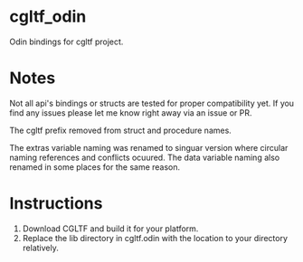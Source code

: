 # cgltf_odin
Odin bindings for cgltf project.

# Notes
Not all api's bindings or structs are tested for proper compatibility yet.
If you find any issues please let me know right away via an issue or PR.

The cgltf prefix removed from struct and procedure names.

The extras variable naming was renamed to singuar version where circular naming references and conflicts ocuured.
The data variable naming also renamed in some places for the same reason.

# Instructions

1. Download CGLTF and build it for your platform.
2. Replace the lib directory in cgltf.odin with the location to your directory relatively.


